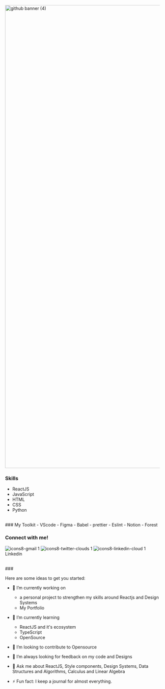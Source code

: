 
<img width="1500" alt="github banner (4)" src="https://user-images.githubusercontent.com/47380034/148188002-c51b87f3-a417-4f1a-9c2d-cae3a18b145b.png">


### Skills
- ReactJS
- JavaScript
- HTML
- CSS
- Python

</br>
### My Toolkit
- VScode
- Figma
- Babel
- prettier
- Eslint
- Notion
- Forest

### Connect with me!
![icons8-gmail 1](https://user-images.githubusercontent.com/47380034/148193531-020e0cfb-ffa4-4677-a19f-6359b5dab104.png)
![icons8-twitter-clouds 1](https://user-images.githubusercontent.com/47380034/148193040-931dd840-8793-434a-92cf-3fcd699ef643.png)
![icons8-linkedin-cloud 1](https://user-images.githubusercontent.com/47380034/148193043-73e59de4-c82a-4740-8747-23ad8eed5b55.png)Linkedin

</br>
### 

Here are some ideas to get you started:

- 🔭 I’m currently working on 
  - a personal project to strengthen my skills around Reactjs and Design Systems
  - My Portfolio

- 🌱 I’m currently learning 
  - ReactJS and it's ecosystem
  - TypeScript
  - OpenSource

- 👯 I’m looking to contribute to Opensource

- 🤔 I’m always looking for feedback on my code and Designs

- 💬 Ask me about ReactJS, Style components, Design Systems, Data Structures and Algorithms, Calculus and Linear Algebra

- ⚡ Fun fact: I keep a journal for almost everything. 

